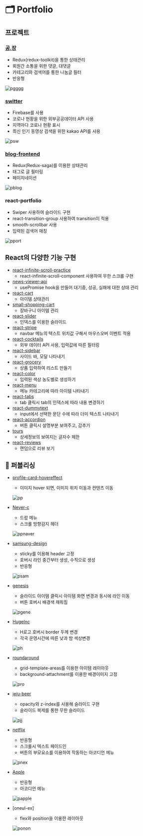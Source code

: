 # 🗂 Portfolio

## 프로젝트

### [공.장](https://github.com/treatme030/GongJang)
  * Redux(redux-toolkit)을 통한 상태관리
  * 회원간 소통을 위한 댓글, 대댓글
  * 카테고리와 검색어를 통한 나눔글 필터
  * 반응형
  
  ![pgggg](https://user-images.githubusercontent.com/74355328/147446906-55418450-ae89-4751-9054-dedd0310af51.gif)
   
### [switter](https://github.com/treatme030/switter)
  * Firebase를 사용
  * 코로나 현황을 위한 외부공공데이터 API 사용
  * 지역마다 코로나 현황 표시
  * 최신 인기 동영상 검색을 위한 kakao API를 사용
  
  ![psw](https://user-images.githubusercontent.com/74355328/147448278-774fcb8f-1b13-47d8-8b69-efed1d59e698.gif)
   
### [blog-frontend](https://github.com/treatme030/blog-frontend)
   * Redux(Redux-saga)를 이용한 상태관리
   * 태그로 글 필터링
   * 페이지네이션
   
   ![pblog](https://user-images.githubusercontent.com/74355328/147532353-0ab7aa4a-587d-4af7-8171-be2101ce09d9.gif)

### react-portfolio
   * Swiper 사용하여 슬라이드 구현
   * react-transition-group 사용하여 transition이 적용
   * smooth-scrollbar 사용
   * 입력된 검색어 매칭
   
   ![pport](https://user-images.githubusercontent.com/74355328/147540060-97a2d0b3-40e2-42d9-a60d-618a9be35c81.gif)

## React의 다양한 기능 구현

 * [react-infinite-scroll-practice](https://github.com/treatme030/react-infinite-scroll-practice)
   * react-infinite-scroll-component 사용하여 무한 스크롤 구현
 * [news-viewer-api](https://github.com/treatme030/news-viewer-api)
   * usePromise hook을 만들어 대기중, 성공, 실패에 대한 상태 관리
 * [react-cart](https://github.com/treatme030/react-cart)
   * 아이템 상태관리
 * [small-shopping-cart](https://github.com/treatme030/small-shopping-cart)
   * 장바구니 아이템 관리
 * [react-slider](https://github.com/treatme030/react-slider)
   * 인덱스를 이용한 슬라이드
 * [react-stripe](https://github.com/treatme030/react-stripe)
   * navbar 메뉴의 텍스트 위치값 구해서 마우스오버 이벤트 적용
 * [react-cocktails](https://github.com/treatme030/react-cocktails)
   * 외부 데이터 API 사용, 입력값에 따른 필터링
 * [react-sidebar](https://github.com/treatme030/react-sidebar)
   * 사이드 바, 모달 나타내기
 * [react-grocery](https://github.com/treatme030/react-grocery)
   * 상품 입력하여 리스트 만들기 
 * [react-color](https://github.com/treatme030/react-color)
   * 입력된 색상 농도별로 생성하기
 * [react-menu](https://github.com/treatme030/react-menu)
   * 메뉴 카테고리에 따라 아이템 나타내기
 * [react-tabs](https://github.com/treatme030/react-tabs)
   * tab 클릭시 tab의 인덱스에 따라 내용 변경하기
 * [react-dummytext](https://github.com/treatme030/react-dummytext)
   * input에서 선택한 문단 수에 따라 더미 텍스트 나타내기
 * [react-accordion](https://github.com/treatme030/react-accordion)
   * 버튼 클릭시 설명부분 보여주고, 감추기
 * [tours](https://github.com/treatme030/tours)
   * 상세정보의 보여지는 글자수 제한
 * [react-reviews](https://github.com/treatme030/react-reviews)
   * 랜덤으로 리뷰 보기
 

## 🎨 퍼블리싱

 * [profile-card-hovereffect](https://github.com/treatme030/profile-card-hovereffect)
   * 이미지 hover 되면, 이미지 위치 이동과 컨텐츠 이동
   
   ![pp](https://user-images.githubusercontent.com/74355328/147436421-9199479c-2ad6-4ffe-aff4-c06c6dfcd99b.gif)
   
 * [Never-c](https://github.com/treatme030/Never-c)
   * 드랍 메뉴
   * 스크롤 방향감지 헤더
   
   ![ppnaver](https://user-images.githubusercontent.com/74355328/147437043-02486af9-182a-4e71-aa1b-aafd11a7f092.gif)
   
 * [samsung-design](https://github.com/treatme030/samsung-design)
   * sticky를 이용해 header 고정
   * 호버시 라인 중간부터 생성, 수직으로 생성
   * 반응형
   
   ![psam](https://user-images.githubusercontent.com/74355328/147436873-4338ffae-424e-4dd1-a973-d579a09db05e.gif)
   
 * [genesis](https://github.com/treatme030/genesis)
   * 슬라이드 아이템 클릭시 아이템 화면 변경과 동시에 라인 이동
   * 버튼 호버시 배경색 채워짐
    
   ![pgene](https://user-images.githubusercontent.com/74355328/147437506-b940aabf-7e89-421d-a6db-30ce455c6395.gif)
   
 * [HugeInc](https://github.com/treatme030/HugeInc) 
   * H로고 호버시 border 두께 변경
   * 각국 운영시간에 따른 낮과 밤 색상변경
   
   ![ph](https://user-images.githubusercontent.com/74355328/147437689-015878f7-c821-4d4d-abc4-5b30ebf0432e.gif)
   
 * [roundaround](https://github.com/treatme030/roundaround)
   * grid-template-areas를 이용한 아이템 레이아웃
   * background-attachment를 이용한 배경이미지 고정
   
   ![pro](https://user-images.githubusercontent.com/74355328/147443418-272ab283-41fc-4f34-8b6a-5c3899ab5905.gif)
   
 * [jeju-beer](https://github.com/treatme030/jeju-beer)
   * opacity와 z-index를 사용해 슬라이드 구현
   * 슬라이드 복제를 통한 무한 슬라이드
   
   ![pjj](https://user-images.githubusercontent.com/74355328/147438257-08c514b4-32c6-4aa4-9960-c83886579c7d.gif)
   
 * [netflix](https://github.com/treatme030/netflix)
   * 반응형
   * 스크롤시 텍스트 페이드인
   * 버튼의 부모요소를 이용하여 작동하는 아코디언 메뉴
   
   ![pnex](https://user-images.githubusercontent.com/74355328/147438716-51e696e9-1420-4ef4-bcd9-56c49f0503fa.gif)
   
 * [Apple](https://github.com/treatme030/vom-apple)
   * 반응형
   * 아코디언 메뉴
   
   ![papple](https://user-images.githubusercontent.com/74355328/147442160-06ab99bb-64bd-4f8f-aeac-a157a044d8fa.gif)
   
 * [oneul-ex]
   * flex와 position을 이용한 레이아웃
   
   ![ponon](https://user-images.githubusercontent.com/74355328/147536116-cc1b6a97-282b-405a-af95-b685500fd343.gif)
